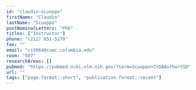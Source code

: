```yaml
---
id: "claudio-scuoppo"
firstName: "Claudio"
lastName: "Scuoppo"
postNominalLetters: "PhD"
titles: ["Instructor"]
phone: "(212) 851-5270"
fax: ""
email: "cs3064@cumc.columbia.edu"
room: "507"
researchAreas: []
pubmed: "https://pubmed.ncbi.nlm.nih.gov/?term=Scuoppo+C%5BAuthor%5D"
url: ""
tags: ["page-format::short", "publication-format::recent"]
---
```

